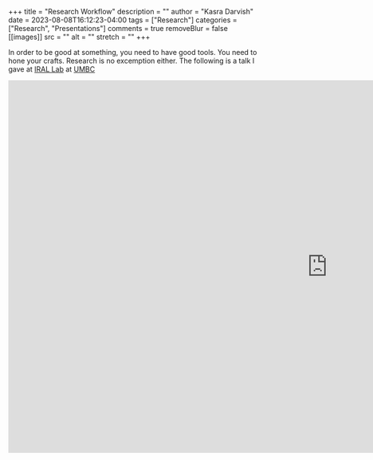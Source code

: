 +++
title = "Research Workflow"
description = ""
author = "Kasra Darvish"
date = 2023-08-08T16:12:23-04:00
tags = ["Research"]
categories = ["Research", "Presentations"]
comments = true
removeBlur = false
[[images]]
  src = ""
  alt = ""
  stretch = ""
+++

In order to be good at something, you need to have good tools. You need to hone your crafts. Research is no excemption either. The following is a talk I gave at [IRAL Lab](https://iral.cs.umbc.edu/) at [UMBC](https://umbc.edu/)

<iframe src="https://docs.google.com/presentation/d/e/2PACX-1vThtoTZe1RwpIFOPV6kXTRvntKuB42gYaBPdRzXqq93fGwCw8xF2WIPxWzR8gIboQ/embed?start=true&loop=true&delayms=3000" frameborder="0" width="1280" height="749" allowfullscreen="true" mozallowfullscreen="true" webkitallowfullscreen="true"></iframe>